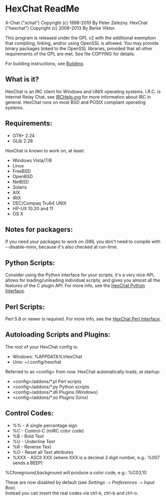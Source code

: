 # HexChat ReadMe

X-Chat ("xchat") Copyright (c) 1998-2010 By Peter Zelezny.
HexChat ("hexchat") Copyright (c) 2009-2013 By Berke Viktor.

This program is released under the GPL v2 with the additional exemption
that compiling, linking, and/or using OpenSSL is allowed. You may
provide binary packages linked to the OpenSSL libraries, provided that
all other requirements of the GPL are met.
See file COPYING for details.

For building instructions, see [Building](http://docs.hexchat.org/en/latest/building.html).


## What is it?

HexChat is an IRC client for Windows and UNIX operating systems. I.R.C. is
Internet Relay Chat, see [IRCHelp.org](http://irchelp.org) for more information about IRC
in general. HexChat runs on most BSD and POSIX compliant operating systems.


## Requirements:

 * GTK+ 2.24
 * GLib 2.28

HexChat is known to work on, at least:

 * Windows Vista/7/8
 * Linux
 * FreeBSD
 * OpenBSD
 * NetBSD
 * Solaris
 * AIX
 * IRIX
 * DEC/Compaq Tru64 UNIX
 * HP-UX 10.20 and 11
 * OS X


## Notes for packagers:

If you need your packages to work on i386, you don't need to compile with
--disable-mmx, because it's also checked at run-time.


## Python Scripts:

Consider using the Python interface for your scripts, it's a very nice
API, allows for loading/unloading individual scripts, and gives you
almost all the features of the C plugin API. For more info, see the
[HexChat Python Interface](http://docs.hexchat.org/en/latest/script_python.html).


## Perl Scripts:

Perl 5.8 or newer is required. For more info, see the
[HexChat Perl Interface](http://docs.hexchat.org/en/latest/script_perl.html).


## Autoloading Scripts and Plugins:

The root of your HexChat config is:

 * Windows: %APPDATA%\HexChat
 * Unix: ~/.config/hexchat

Referred to as &lt;config> from now. HexChat automatically loads, at startup:

 * &lt;config>/addons/*.pl Perl scripts
 * &lt;config>/addons/*.py Python scripts
 * &lt;config>/addons/*.dll Plugins (Windows)
 * &lt;config>/addons/*.so Plugins (Unix)

## Control Codes:

 * %%     -  A single percentage sign
 * %C     -  Control-C (mIRC color code)
 * %B     -  Bold Text
 * %U     -  Underline Text
 * %R     -  Reverse Text
 * %O     -  Reset all Text attributes
 * %XXX   -  ASCII XXX (where XXX is a decimal 3 digit number, e.g.: %007 sends a BEEP)

%Cforeground,background will produce a color code, e.g.: %C03,10

These are now disabled by default (see _Settings_ `->` _Preferences_ `->` _Input Box_).  
Instead you can insert the real codes via ctrl-k, ctrl-b and ctrl-o.
